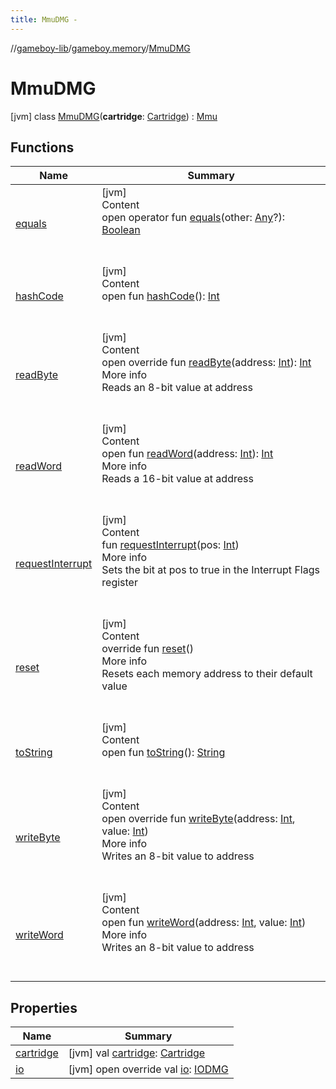 ```yaml
---
title: MmuDMG -
---
```

//[gameboy-lib](../../index.md)/[gameboy.memory](../index.md)/[MmuDMG](index.md)



# MmuDMG  
 [jvm] class [MmuDMG](index.md)(**cartridge**: [Cartridge](../../gameboy.memory.cartridge/-cartridge/index.md)) : [Mmu](../-mmu/index.md)   


## Functions  
  
|  Name|  Summary| 
|---|---|
| <a name="kotlin/Any/equals/#kotlin.Any?/PointingToDeclaration/"></a>[equals](../../gameboy.utils/-log/index.md#%5Bkotlin%2FAny%2Fequals%2F%23kotlin.Any%3F%2FPointingToDeclaration%2F%5D%2FFunctions%2F456262920)| <a name="kotlin/Any/equals/#kotlin.Any?/PointingToDeclaration/"></a>[jvm]  <br>Content  <br>open operator fun [equals](../../gameboy.utils/-log/index.md#%5Bkotlin%2FAny%2Fequals%2F%23kotlin.Any%3F%2FPointingToDeclaration%2F%5D%2FFunctions%2F456262920)(other: [Any](https://kotlinlang.org/api/latest/jvm/stdlib/kotlin/-any/index.html)?): [Boolean](https://kotlinlang.org/api/latest/jvm/stdlib/kotlin/-boolean/index.html)  <br><br><br>
| <a name="kotlin/Any/hashCode/#/PointingToDeclaration/"></a>[hashCode](../../gameboy.utils/-log/index.md#%5Bkotlin%2FAny%2FhashCode%2F%23%2FPointingToDeclaration%2F%5D%2FFunctions%2F456262920)| <a name="kotlin/Any/hashCode/#/PointingToDeclaration/"></a>[jvm]  <br>Content  <br>open fun [hashCode](../../gameboy.utils/-log/index.md#%5Bkotlin%2FAny%2FhashCode%2F%23%2FPointingToDeclaration%2F%5D%2FFunctions%2F456262920)(): [Int](https://kotlinlang.org/api/latest/jvm/stdlib/kotlin/-int/index.html)  <br><br><br>
| <a name="gameboy.memory/MmuDMG/readByte/#kotlin.Int/PointingToDeclaration/"></a>[readByte](read-byte.md)| <a name="gameboy.memory/MmuDMG/readByte/#kotlin.Int/PointingToDeclaration/"></a>[jvm]  <br>Content  <br>open override fun [readByte](read-byte.md)(address: [Int](https://kotlinlang.org/api/latest/jvm/stdlib/kotlin/-int/index.html)): [Int](https://kotlinlang.org/api/latest/jvm/stdlib/kotlin/-int/index.html)  <br>More info  <br>Reads an 8-bit value at address  <br><br><br>
| <a name="gameboy.memory/Memory/readWord/#kotlin.Int/PointingToDeclaration/"></a>[readWord](../-memory/read-word.md)| <a name="gameboy.memory/Memory/readWord/#kotlin.Int/PointingToDeclaration/"></a>[jvm]  <br>Content  <br>open fun [readWord](../-memory/read-word.md)(address: [Int](https://kotlinlang.org/api/latest/jvm/stdlib/kotlin/-int/index.html)): [Int](https://kotlinlang.org/api/latest/jvm/stdlib/kotlin/-int/index.html)  <br>More info  <br>Reads a 16-bit value at address  <br><br><br>
| <a name="gameboy.memory/Mmu/requestInterrupt/#kotlin.Int/PointingToDeclaration/"></a>[requestInterrupt](../-mmu/request-interrupt.md)| <a name="gameboy.memory/Mmu/requestInterrupt/#kotlin.Int/PointingToDeclaration/"></a>[jvm]  <br>Content  <br>fun [requestInterrupt](../-mmu/request-interrupt.md)(pos: [Int](https://kotlinlang.org/api/latest/jvm/stdlib/kotlin/-int/index.html))  <br>More info  <br>Sets the bit at pos to true in the Interrupt Flags register  <br><br><br>
| <a name="gameboy.memory/Mmu/reset/#/PointingToDeclaration/"></a>[reset](../-mmu/reset.md)| <a name="gameboy.memory/Mmu/reset/#/PointingToDeclaration/"></a>[jvm]  <br>Content  <br>override fun [reset](../-mmu/reset.md)()  <br>More info  <br>Resets each memory address to their default value  <br><br><br>
| <a name="kotlin/Any/toString/#/PointingToDeclaration/"></a>[toString](../../gameboy.utils/-log/index.md#%5Bkotlin%2FAny%2FtoString%2F%23%2FPointingToDeclaration%2F%5D%2FFunctions%2F456262920)| <a name="kotlin/Any/toString/#/PointingToDeclaration/"></a>[jvm]  <br>Content  <br>open fun [toString](../../gameboy.utils/-log/index.md#%5Bkotlin%2FAny%2FtoString%2F%23%2FPointingToDeclaration%2F%5D%2FFunctions%2F456262920)(): [String](https://kotlinlang.org/api/latest/jvm/stdlib/kotlin/-string/index.html)  <br><br><br>
| <a name="gameboy.memory/MmuDMG/writeByte/#kotlin.Int#kotlin.Int/PointingToDeclaration/"></a>[writeByte](write-byte.md)| <a name="gameboy.memory/MmuDMG/writeByte/#kotlin.Int#kotlin.Int/PointingToDeclaration/"></a>[jvm]  <br>Content  <br>open override fun [writeByte](write-byte.md)(address: [Int](https://kotlinlang.org/api/latest/jvm/stdlib/kotlin/-int/index.html), value: [Int](https://kotlinlang.org/api/latest/jvm/stdlib/kotlin/-int/index.html))  <br>More info  <br>Writes an 8-bit value to address  <br><br><br>
| <a name="gameboy.memory/Memory/writeWord/#kotlin.Int#kotlin.Int/PointingToDeclaration/"></a>[writeWord](../-memory/write-word.md)| <a name="gameboy.memory/Memory/writeWord/#kotlin.Int#kotlin.Int/PointingToDeclaration/"></a>[jvm]  <br>Content  <br>open fun [writeWord](../-memory/write-word.md)(address: [Int](https://kotlinlang.org/api/latest/jvm/stdlib/kotlin/-int/index.html), value: [Int](https://kotlinlang.org/api/latest/jvm/stdlib/kotlin/-int/index.html))  <br>More info  <br>Writes an 8-bit value to address  <br><br><br>


## Properties  
  
|  Name|  Summary| 
|---|---|
| <a name="gameboy.memory/MmuDMG/cartridge/#/PointingToDeclaration/"></a>[cartridge](cartridge.md)| <a name="gameboy.memory/MmuDMG/cartridge/#/PointingToDeclaration/"></a> [jvm] val [cartridge](cartridge.md): [Cartridge](../../gameboy.memory.cartridge/-cartridge/index.md)   <br>
| <a name="gameboy.memory/MmuDMG/io/#/PointingToDeclaration/"></a>[io](io.md)| <a name="gameboy.memory/MmuDMG/io/#/PointingToDeclaration/"></a> [jvm] open override val [io](io.md): [IODMG](../../gameboy.memory.io/-i-o-d-m-g/index.md)   <br>

